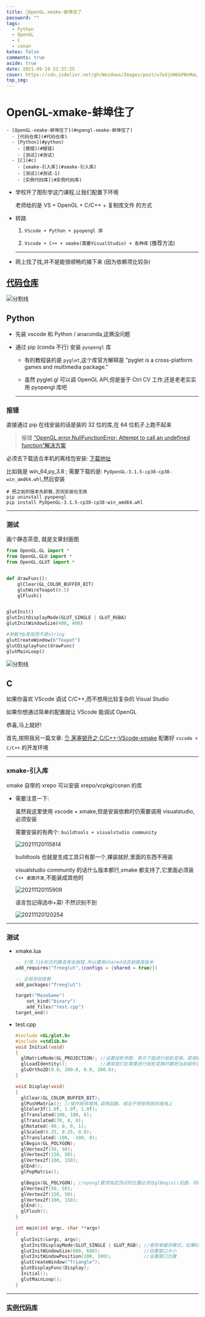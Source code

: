 ```yaml
---
title: 🥵OpenGL-xmake-蚌埠住了
password: ""
tags:
  - Python
  - OpenGL
  - C
  - conan
katex: false
comments: true
aside: true
date: 2021-09-19 22:37:25
cover: https://cdn.jsdelivr.net/gh/Weidows/Images/post/u7wXjUH6bPNnMaL.png
top_img:
---
```


# OpenGL-xmake-蚌埠住了

<!--
 * @?: *********************************************************************
 * @Author: Weidows
 * @LastEditors: Weidows
 * @LastEditTime: 2022-02-23 03:21:58
 * @FilePath: \Blog-private\source\_posts\experience\basic\OpenGL.md
 * @Description:
 * @!: *********************************************************************
-->

```pullquote mindmap mindmap-md
- [OpenGL-xmake-蚌埠住了](#opengl-xmake-蚌埠住了)
  - [代码仓库](#代码仓库)
  - [Python](#python)
    - [报错](#报错)
    - [测试](#测试)
  - [C](#c)
    - [xmake-引入库](#xmake-引入库)
    - [测试](#测试-1)
    - [实例代码库](#实例代码库)
```

- 学校开了图形学这门课程,让我们配置下环境

  老师给的是 VS + OpenGL + C/C++ + 复制库文件 的方式

- 转路

  1. `VScode + Python + pyopengl 库`

  2. `Vscode + C++ + xmake(需要VisualStudio) + 各种库` (推荐方法)

  ***

- 网上找了找,并不是能很顺畅的捅下来 (因为依赖项比较杂)

## [代码仓库](https://github.com/Weidows/C--/tree/master/src/OpenGL)

<a>![分割线](https://cdn.jsdelivr.net/gh/Weidows/Images/img/divider.png)</a>

## Python

- 先装 vscode 和 Python / anaconda,这俩没问题

- 通过 pip (conda 不行) 安装 `pyopengl` 库

  - 有的教程装的是 `pyglet`,这个库官方解释是 "pyglet is a cross-platform games and multimedia package."

  - 虽然 pyglet.gl 可以调 OpenGL API,但是鉴于 Ctrl CV 工作,还是老老实实用 pyopengl 库吧

  ***

### 报错

直接通过 pip 在线安装的话是装的 32 位的库,在 64 位机子上跑不起来

> 报错 [“OpenGL.error.NullFunctionError: Attempt to call an undefined function”解决方案](https://blog.csdn.net/feilong_csdn/article/details/61421002)

必须去下载适合本机的离线包安装: [下载地址](https://www.lfd.uci.edu/~gohlke/pythonlibs/#pyopengl)

比如我是 win_64,py_3.8 ; 需要下载的是: `PyOpenGL-3.1.5-cp38-cp38-win_amd64.whl`,然后安装

```
# 把之前的版本先卸载,否则安装也无效
pip uninstall pyopengl
pip install PyOpenGL-3.1.5-cp38-cp38-win_amd64.whl
```

---

### 测试

画个静态茶壶, 就是文章封面图

```python
from OpenGL.GL import *
from OpenGL.GLU import *
from OpenGL.GLUT import *


def drawFunc():
    glClear(GL_COLOR_BUFFER_BIT)
    glutWireTeapot(0.5)
    glFlush()


glutInit()
glutInitDisplayMode(GLUT_SINGLE | GLUT_RGBA)
glutInitWindowSize(400, 400)

#参数为b类型而不是string
glutCreateWindow(b"Teapot")
glutDisplayFunc(drawFunc)
glutMainLoop()
```

<a>![分割线](https://cdn.jsdelivr.net/gh/Weidows/Images/img/divider.png)</a>

## C

如果你喜欢 VScode 调试 C/C++,而不想用比较复杂的 Visual Studio

如果你想通过简单的配置就让 VScode 能调试 OpenGL

恭喜,马上就好!

首先,按照我另一篇文章: [👌 茅塞顿开之 C/C++-VScode-xmake](../../../others/cpp/C_Configuration) 配置好 `vscode + C/C++` 的开发环境

---

### xmake-引入库

xmake 自带的 xrepo 可以安装 xrepo/vcpkg/conan 的库

- 需要注意一下:

  虽然我这里使用 vscode + xmake,但是安装依赖时仍需要调用 visualstudio,必须安装

  需要安装的有两个: `buildtools + visualstudio community`

  <img src="https://cdn.jsdelivr.net/gh/Weidows/Images/post/OuiQ8WnjASBJdtV.png" alt="20211120115814" />

  buildtools 也就是生成工具只有那一个,裸装就好,里面的东西不用装

  visualstudio community 的话什么版本都行,xmake 都支持了,它里面必须装 `C++ 桌面开发`,不能装成其他的

  <img src="https://cdn.jsdelivr.net/gh/Weidows/Images/post/kWgXvhQ9M74V1Ho.png" alt="20211120115909" />

  语言包记得选中+英! 不然识别不到

  <img src="https://cdn.jsdelivr.net/gh/Weidows/Images/post/YxtcXgoI3ThPmqn.png" alt="20211120120254" />

---

### 测试

- xmake.lua

  ```lua
  -- 引用.lib形式的静态库会报错,所以要用shared动态链接库版本
  add_requires("freeglut",{configs = {shared = true}})

  -- 全局添加依赖
  add_packages("freeglut")

  target("MazeGame")
      set_kind("binary")
      add_files("test.cpp")
  target_end()
  ```

- test.cpp

  ```c
  #include <GL/glut.h>
  #include <stdlib.h>
  void Initial(void)
  {
    glMatrixMode(GL_PROJECTION); //设置投影参数，表示下面进行投影变换。若改GL_PROJECTION为GL_MODEVIEW则进行视图变换。
    glLoadIdentity();            //通常我们在需要进行投影变换时要把当前矩形设置为单位矩阵，即glLoadIdentity()
    gluOrtho2D(0.0, 200.0, 0.0, 200.0);
  }

  void Display(void)
  {
    glClear(GL_COLOR_BUFFER_BIT);
    glPushMatrix(); //操作矩阵堆栈,调用函数，相当于把矩阵放到堆栈上
    glColor3f(1.0f, 1.0f, 1.0f);
    glTranslated(100, 100, 0);
    glTranslated(70, 0, 0);
    glRotated(-90, 0, 0, 1);
    glScaled(0.25, 0.25, 0.0);
    glTranslated(-100, -100, 0);
    glBegin(GL_POLYGON);
    glVertex2f(50, 50);
    glVertex2f(150, 50);
    glVertex2f(100, 150);
    glEnd();
    glPopMatrix();

    glBegin(GL_POLYGON); //opengl要求指定顶点的位置必须在glBegin()后面，同时在glEnd()后面。
    glVertex2f(50, 50);
    glVertex2f(150, 50);
    glVertex2f(100, 150);
    glEnd();
    glFlush();
  }

  int main(int argc, char **argv)
  {
    glutInit(&argc, argv);
    glutInitDisplayMode(GLUT_SINGLE | GLUT_RGB); //使用单缓存模式，如果GLUT_DOUBLE则为双缓存模式
    glutInitWindowSize(600, 600);                //设置窗口大小
    glutInitWindowPosition(100, 100);            //设置窗口位置
    glutCreateWindow("Triangle");
    glutDisplayFunc(Display);
    Initial();
    glutMainLoop();
  }
  ```

---

### [实例代码库](https://github.com/Weidows/C--)
